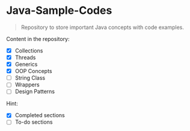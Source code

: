 # Java-Sample-Codes

>Repository to store important Java concepts with code examples.

Content in the repository:

* [x] Collections
* [x] Threads
* [x] Generics
* [x] OOP Concepts
* [ ] String Class
* [ ] Wrappers
* [ ] Design Patterns

Hint:
* [x] Completed sections
* [ ] To-do sections